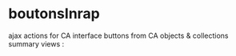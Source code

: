 # boutonsInrap
ajax actions for CA interface buttons from CA objects &amp; collections summary views : 
